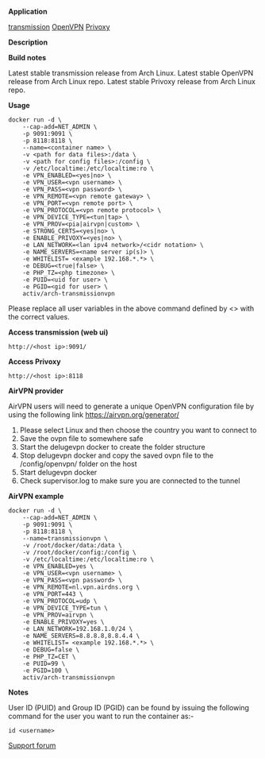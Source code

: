 **Application**

[transmission](https://www.transmissionbt.com/)
[OpenVPN](https://openvpn.net/)
[Privoxy](http://www.privoxy.org/)

**Description**


**Build notes**

Latest stable transmission release from Arch Linux.
Latest stable OpenVPN release from Arch Linux repo.
Latest stable Privoxy release from Arch Linux repo.

**Usage**
```
docker run -d \
    --cap-add=NET_ADMIN \
    -p 9091:9091 \
    -p 8118:8118 \
    --name=<container name> \
    -v <path for data files>:/data \
    -v <path for config files>:/config \
    -v /etc/localtime:/etc/localtime:ro \
    -e VPN_ENABLED=<yes|no> \
    -e VPN_USER=<vpn username> \
    -e VPN_PASS=<vpn password> \
    -e VPN_REMOTE=<vpn remote gateway> \
    -e VPN_PORT=<vpn remote port> \
    -e VPN_PROTOCOL=<vpn remote protocol> \
    -e VPN_DEVICE_TYPE=<tun|tap> \
    -e VPN_PROV=<pia|airvpn|custom> \
    -e STRONG_CERTS=<yes|no> \
    -e ENABLE_PRIVOXY=<yes|no> \
    -e LAN_NETWORK=<lan ipv4 network>/<cidr notation> \
    -e NAME_SERVERS=<name server ip(s)> \
    -e WHITELIST= <example 192.168.*.*> \
    -e DEBUG=<true|false> \
    -e PHP_TZ=<php timezone> \
    -e PUID=<uid for user> \
    -e PGID=<gid for user> \
    activ/arch-transmissionvpn
```

Please replace all user variables in the above command defined by <> with the correct values.

**Access transmission (web ui)**

`http://<host ip>:9091/`


**Access Privoxy**

`http://<host ip>:8118`



**AirVPN provider**

AirVPN users will need to generate a unique OpenVPN configuration
file by using the following link https://airvpn.org/generator/

1. Please select Linux and then choose the country you want to connect to
2. Save the ovpn file to somewhere safe
3. Start the delugevpn docker to create the folder structure
4. Stop delugevpn docker and copy the saved ovpn file to the /config/openvpn/ folder on the host
5. Start delugevpn docker
6. Check supervisor.log to make sure you are connected to the tunnel

**AirVPN example**
```
docker run -d \
    --cap-add=NET_ADMIN \
	-p 9091:9091 \
	-p 8118:8118 \
    --name=transmissionvpn \
    -v /root/docker/data:/data \
    -v /root/docker/config:/config \
    -v /etc/localtime:/etc/localtime:ro \
    -e VPN_ENABLED=yes \
    -e VPN_USER=<vpn username> \
    -e VPN_PASS=<vpn password> \
    -e VPN_REMOTE=nl.vpn.airdns.org \
    -e VPN_PORT=443 \
    -e VPN_PROTOCOL=udp \
    -e VPN_DEVICE_TYPE=tun \
    -e VPN_PROV=airvpn \
    -e ENABLE_PRIVOXY=yes \
    -e LAN_NETWORK=192.168.1.0/24 \
    -e NAME_SERVERS=8.8.8.8,8.8.4.4 \
    -e WHITELIST= <example 192.168.*.*> \
    -e DEBUG=false \
    -e PHP_TZ=CET \
    -e PUID=99 \
    -e PGID=100 \
    activ/arch-transmissionvpn
```

**Notes**

User ID (PUID) and Group ID (PGID) can be found by issuing the following command for the user you want to run the container as:-

```
id <username>
```



[Support forum](http://lime-technology.com/forum/index.php?topic=47832.0)